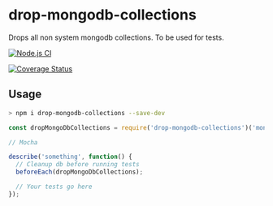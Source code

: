 # drop-mongodb-collections

Drops all non system mongodb collections. To be used for tests.

[![Node.js CI](https://github.com/saintedlama/drop-mongodb-collections/actions/workflows/ci.yml/badge.svg)](https://github.com/saintedlama/drop-mongodb-collections/actions/workflows/ci.yml)

[![Coverage Status](https://coveralls.io/repos/github/saintedlama/drop-mongodb-collections/badge.svg)](https://coveralls.io/github/saintedlama/drop-mongodb-collections)

## Usage

```bash
> npm i drop-mongodb-collections --save-dev
```

```js
const dropMongoDbCollections = require('drop-mongodb-collections')('mongodb://localhost/tests');

// Mocha

describe('something', function() {
  // Cleanup db before running tests
  beforeEach(dropMongoDbCollections);

  // Your tests go here
});
```
